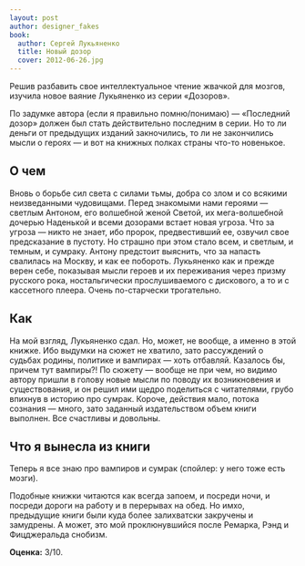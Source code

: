 ```yaml
---
layout: post
author: designer_fakes
book:
  author: Сергей Лукьяненко
  title: Новый дозор
  cover: 2012-06-26.jpg
---
```


Решив разбавить свое интеллектуальное чтение жвачкой для мозгов, изучила новое ваяние Лукьяненко из серии «Дозоров».

По задумке автора (если я правильно помню/понимаю) — «Последний дозор» должен был стать действительно последним в серии. Но то ли деньги от предыдущих изданий закночились, то ли не закончились мысли о героях — и вот на книжных полках страны что-то новенькое.

## О чем

Вновь о борьбе сил света с силами тьмы, добра со злом и со всякими неизведанными чудовищами. Перед знакомыми нами героями — светлым Антоном, его волшебной женой Светой, их мега-волшебной дочерью Наденькой и всеми дозорами встает новая угроза. Что за угроза — никто не знает, ибо пророк, предвестивший ее, озвучил свое предсказание в пустоту. Но страшно при этом стало всем, и светлым, и темным, и сумраку. Антону предстоит выяснить, что за напасть свалилась на Москву, и как ее побороть. Лукьяненко как и прежде верен себе, показывая мысли героев и их переживания через призму русского рока, ностальгически прослушиваемого с дискового, а то и с кассетного плеера. Очень по-старчески трогательно.

## Как

На мой взгляд, Лукьяненко сдал. Но, может, не вообще, а именно в этой книжке. Ибо выдумки на сюжет не хватило, зато рассуждений о судьбах родины, политике и вампирах — хоть отбавляй. Казалось бы, причем тут вампиры?! По сюжету — вообще не при чем, но видимо автору пришли в голову новые мысли по поводу их возникновения и существования, и он решил ими щедро поделиться с читателями, грубо впихнув в историю про сумрак. Короче, действия мало, потока сознания — много, зато заданный издательством объем книги выполнен. Все счастливы и довольны.

## Что я вынесла из книги

Теперь я все знаю про вампиров и сумрак (спойлер: у него тоже есть мозги).

Подобные книжки читаются как всегда запоем, и посреди ночи, и посреди дороги на работу и в перерывах на обед. Но имхо, предыдущие книги были куда более залихватски закручены и замудрены. А может, это мой проклюнувшийся после Ремарка, Рэнд и Фицджеральда снобизм.

**Оценка:** 3/10.
